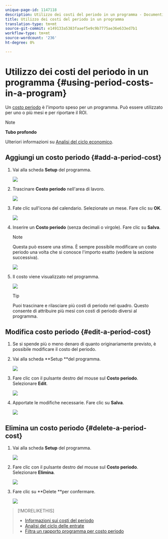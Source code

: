 ```yaml
---
unique-page-id: 1147118
description: Utilizzo dei costi del periodo in un programma - Documenti Marketo - Documentazione del prodotto
title: Utilizzo dei costi del periodo in un programma
translation-type: tm+mt
source-git-commit: e149133a5383faaef5e9c9b7775ae36e633ed7b1
workflow-type: tm+mt
source-wordcount: '236'
ht-degree: 0%

---
```



# Utilizzo dei costi del periodo in un programma {#using-period-costs-in-a-program}

Un [costo periodo](understanding-period-costs.md) è l&#39;importo speso per un programma. Può essere utilizzato per uno o più mesi e per riportare il ROI.

>[!NOTE]
>
>**Tubo profondo**
>
> Ulteriori informazioni su [Analisi del ciclo economico](http://docs.marketo.com/display/docs/revenue+cycle+analytics).

## Aggiungi un costo periodo {#add-a-period-cost}

1. Vai alla scheda **Setup** del programma.

   ![](assets/image2014-9-18-12-3a9-3a46.png)

1. Trascinare **Costo periodo** nell&#39;area di lavoro.

   ![](assets/image2014-9-18-12-3a9-3a57.png)

1. Fate clic sull&#39;icona del calendario. Selezionate un mese. Fare clic su **OK**.

   ![](assets/image2014-9-18-12-3a10-3a13.png)

1. Inserire un **Costo periodo** (senza decimali o virgole). Fare clic su **Salva**.

   >[!NOTE]
   >
   >Questa può essere una stima. È sempre possibile modificare un costo periodo una volta che si conosce l&#39;importo esatto (vedere la sezione successiva).

   ![](assets/image2016-4-1-8-3a54-3a30.png)

1. Il costo viene visualizzato nel programma.

   ![](assets/image2016-4-1-8-3a56-3a49.png)

   >[!TIP]
   >
   >Puoi trascinare e rilasciare più costi di periodo nel quadro. Questo consente di attribuire più mesi con costi di periodo diversi al programma.

## Modifica costo periodo {#edit-a-period-cost}

1. Se si spende più o meno denaro di quanto originariamente previsto, è possibile modificare il costo del periodo.
1. Vai alla scheda **Setup **del programma.

   ![](assets/image2014-9-18-14-3a3-3a6.png)

1. Fare clic con il pulsante destro del mouse sul **Costo periodo**. Selezionare **Edit**.

   ![](assets/image2014-9-18-14-3a3-3a23.png)

1. Apportate le modifiche necessarie. Fare clic su **Salva**.

   ![](assets/image2014-9-18-14-3a3-3a41.png)

## Elimina un costo periodo {#delete-a-period-cost}

1. Vai alla scheda **Setup** del programma.

   ![](assets/image2014-9-18-14-3a4-3a11.png)

1. Fare clic con il pulsante destro del mouse sul **Costo periodo**. Selezionare **Elimina**.

   ![](assets/image2014-9-18-14-3a4-3a22.png)

1. Fare clic su **Delete **per confermare.

   ![](assets/image2014-9-18-14-3a4-3a35.png)

>[!MORELIKETHIS]
>
>* [Informazioni sui costi del periodo](understanding-period-costs.md)
>* [Analisi del ciclo delle entrate](http://docs.marketo.com/display/docs/revenue+cycle+analytics)
>* [Filtra un rapporto programma per costo periodo](../../../../product-docs/core-marketo-concepts/programs/program-performance-report/filter-a-program-report-by-period-cost.md)

>



